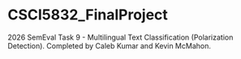 # CSCI5832_FinalProject
2026 SemEval Task 9 - Multilingual Text Classification (Polarization Detection). Completed by Caleb Kumar and Kevin McMahon.
